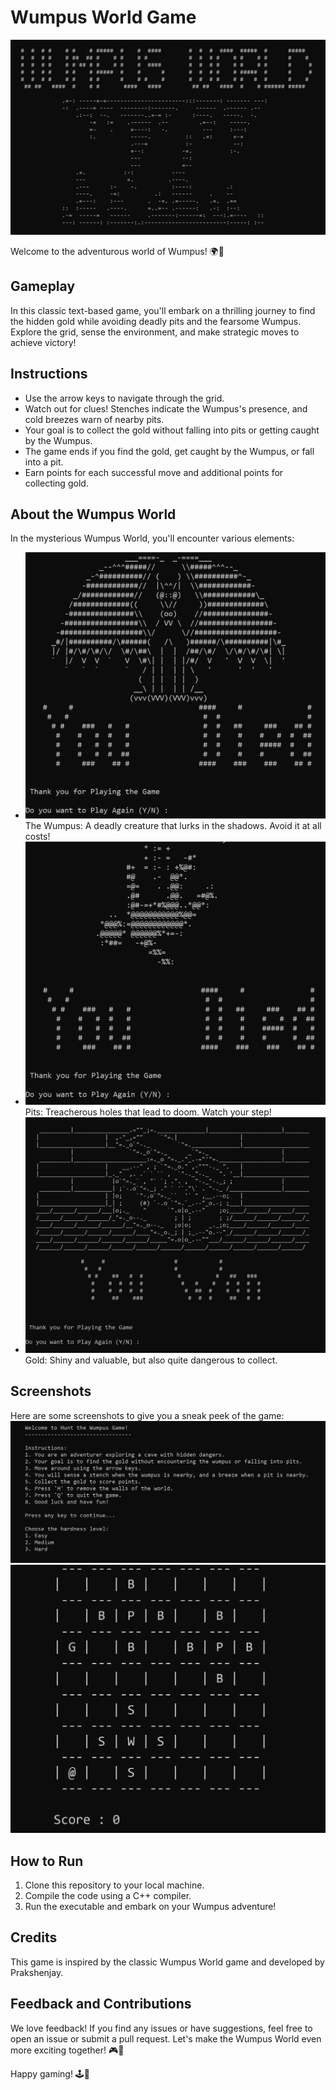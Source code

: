 # Wumpus World Game

![Title Screen](screenshots/TitleScreen.png)

Welcome to the adventurous world of Wumpus! 🌍🐉

## Gameplay

In this classic text-based game, you'll embark on a thrilling journey to find the hidden gold while avoiding deadly pits and the fearsome Wumpus. Explore the grid, sense the environment, and make strategic moves to achieve victory!

## Instructions

- Use the arrow keys to navigate through the grid.
- Watch out for clues! Stenches indicate the Wumpus's presence, and cold breezes warn of nearby pits.
- Your goal is to collect the gold without falling into pits or getting caught by the Wumpus.
- The game ends if you find the gold, get caught by the Wumpus, or fall into a pit.
- Earn points for each successful move and additional points for collecting gold.

## About the Wumpus World

In the mysterious Wumpus World, you'll encounter various elements:
- ![Wumpus](screenshots/Wumpus.png) The Wumpus: A deadly creature that lurks in the shadows. Avoid it at all costs!
- ![Pit](screenshots/Pit.png) Pits: Treacherous holes that lead to doom. Watch your step!
- ![Gold](screenshots/Gold.png) Gold: Shiny and valuable, but also quite dangerous to collect.

## Screenshots

Here are some screenshots to give you a sneak peek of the game:
![Screenshot 1](screenshots/Instructions.png)
![Screenshot 2](screenshots/GamePlay.png)

## How to Run

1. Clone this repository to your local machine.
2. Compile the code using a C++ compiler.
3. Run the executable and embark on your Wumpus adventure!

## Credits

This game is inspired by the classic Wumpus World game and developed by Prakshenjay.

## Feedback and Contributions

We love feedback! If you find any issues or have suggestions, feel free to open an issue or submit a pull request. Let's make the Wumpus World even more exciting together! 🎮🌟

Happy gaming! 🕹️🚀
 
